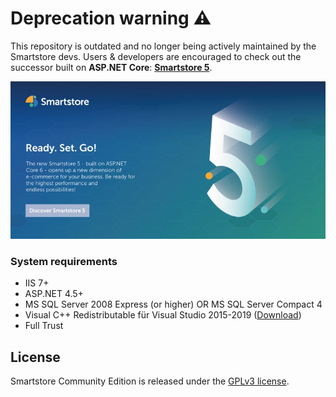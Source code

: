 # Deprecation warning :warning:

This repository is outdated and no longer being actively maintained by the Smartstore devs. 
Users & developers are encouraged to check out the successor built on **ASP.NET Core**:
<a href="https://github.com/smartstore/Smartstore">**Smartstore 5**</a>.

<p>
	<a href="https://github.com/smartstore/Smartstore">
		<img src="assets/ready.set.go.jpg" alt="Announcing Smartstore 5">
	</a>
</p>

### System requirements

* IIS 7+
* ASP.NET 4.5+
* MS SQL Server 2008 Express (or higher) OR MS SQL Server Compact 4
* Visual C++ Redistributable für Visual Studio 2015-2019 ([Download](https://support.microsoft.com/en-us/help/2977003/the-latest-supported-visual-c-downloads))
* Full Trust



## License

Smartstore Community Edition is released under the [GPLv3 license](http://www.gnu.org/licenses/gpl-3.0.txt).
